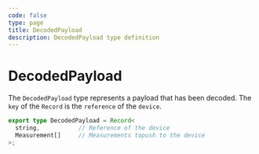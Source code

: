 ```yaml
---
code: false
type: page
title: DecodedPayload
description: DecodedPayload type definition
---
```


# DecodedPayload

The `DecodedPayload` type represents a payload that has been decoded. The `key` of the `Record` is the `reference` of the `device`.

```ts
export type DecodedPayload = Record<
  string,           // Reference of the device
  Measurement[]     // Measurements topush to the device
>;
```
